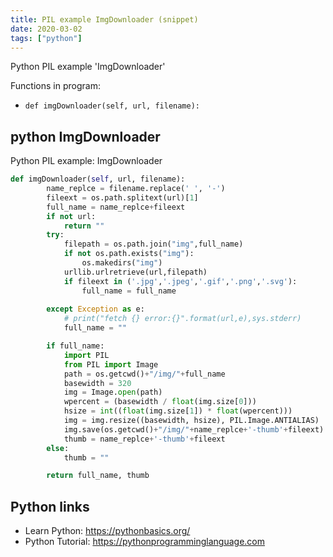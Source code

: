 ```yaml
---
title: PIL example ImgDownloader (snippet)
date: 2020-03-02
tags: ["python"]
---
```

Python PIL example 'ImgDownloader'

Functions in program: 
* `def imgDownloader(self, url, filename):`

## python ImgDownloader

Python PIL example: ImgDownloader

```python
def imgDownloader(self, url, filename):
        name_replce = filename.replace(' ', '-')
        fileext = os.path.splitext(url)[1]
        full_name = name_replce+fileext
        if not url:
            return ""
        try:
            filepath = os.path.join("img",full_name)
            if not os.path.exists("img"):
                os.makedirs("img")
            urllib.urlretrieve(url,filepath)
            if fileext in ('.jpg','.jpeg','.gif','.png','.svg'):
                full_name = full_name
            
        except Exception as e:
            # print("fetch {} error:{}".format(url,e),sys.stderr)
            full_name = ""

        if full_name:
            import PIL
            from PIL import Image
            path = os.getcwd()+"/img/"+full_name
            basewidth = 320
            img = Image.open(path)
            wpercent = (basewidth / float(img.size[0]))
            hsize = int((float(img.size[1]) * float(wpercent)))
            img = img.resize((basewidth, hsize), PIL.Image.ANTIALIAS)
            img.save(os.getcwd()+"/img/"+name_replce+'-thumb'+fileext)
            thumb = name_replce+'-thumb'+fileext
        else:
            thumb = ""

        return full_name, thumb

```

## Python links

- Learn Python: https://pythonbasics.org/
- Python Tutorial: https://pythonprogramminglanguage.com
